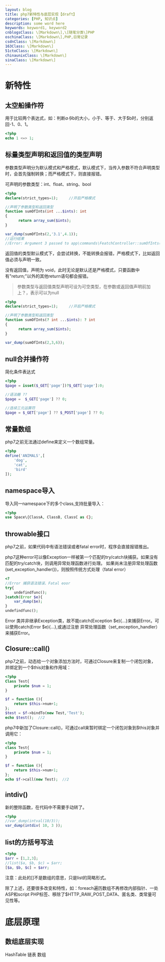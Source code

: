 ```yaml
---
layout: blog
title: php7新特性与底层实现【draft】
categories: [PHP, 知识点]
description: some word here
keywords: keyword1, keyword2
cnblogsClass: \[Markdown\],\[随笔分类\]PHP
oschinaClass: \[Markdown\],PHP,日常记录
csdnClass: \[Markdown\]
163Class: \[Markdown\]
51ctoClass: \[Markdown\]
chinaunixClass: \[Markdown\]
sinaClass: \[Markdown\]
---
```


# 新特性

## 太空船操作符

用于比较两个表达式，如：判断$a与$b的大小，小于、等于、大于$b时，分别返回-1、0、1。
```php
<?php
echo 1 <=> 1;
```

## 标量类型声明和返回值的类型声明
参数类型声明分为默认模式和严格模式，默认模式下，当传入参数不符合声明类型时，会首先强制转换；而严格模式下，则直接报错。

可声明的参数类型：int、float、string、bool

```php
<?php
declare(strict_types=1);     //开启严格模式

//声明了参数类型和返回类型
function sumOfInts(int ...$ints): int   
{
      return array_sum($ints);
}

var_dump(sumOfInts(2,'3.1',4.1));
//运行结果
//Error: Argument 3 passed to app\commands\FeatchController::sumOfInts() must be of the type integer, float given, called in ...
```

返回值的类型默认模式下，会尝试转换，不能转换会报错，严格模式下，比如返回值必须与声明一致。

没有返回值，声明为 void，此时无论是默认还是严格模式，只要函数中有"return;"以外的其他return语句都会报错。

> 参数类型与返回值类型声明可设为可空类型，在参数或返回值声明前加上？，表示可以为null

```php
<?php
declare(strict_types=1);     //开启严格模式

//声明了参数类型和返回类型
function sumOfInts(? int ...$ints): ? int   
{
      return array_sum($ints);
}

var_dump(sumOfInts(2,3,6));
```

## null合并操作符
简化条件表达式
```php
<?php
$page = isset($_GET['page'])?$_GET['page']:0;

//语法糖 ??
$page =  $_GET['page'] ?? 0;

//连续三元运算符
$page = $_GET['page'] ?? $_POST['page'] ?? 0;
```

## 常量数组
php7之前无法通过define来定义一个数组常量。
```php
<?php
define('ANIMALS',[
    'dog',
    'cat',
    'bird'
]);

```

## namespace导入
导入同一namespace下的多个class,支持批量导入：
```php
<?php
use Space\{ClassA, ClassB, ClassC as C};
```

## throwable接口
php7之前，如果代码中有语法错误或者fatal error时，程序会直接报错推出。

php7这种error可以像Exception一样被第一个匹配的try/catch块捕获。如果没有匹配的try/catch块，则调用异常处理函数进行处理。
如果尚未注册异常处理函数(set_exception_handler())，则按照传统方式处理（fatal error）

```php
<?
//Error 捕获语法错误、Fatal eoor
try{
    undefindfunc();
}catch(Error $e){
    var_dump($e);
}
undefindfunc();
```
Error 类并非继承Exception类，故不能catch(Exception $e){...}来捕获Error。可以使用catch(Error $e){...},或通过注册
异常处理函数（set_exception_handler）来捕获Error。


## Closure::call()
php7之前，动态给一个对象添加方法时，可通过Closure来复制一个闭包对象，并绑定到一个$this对象和作用域：
```php
<?php
Class Test{
    private $num = 1;
}

$f = function (){
    return $this->num+1;
};
$test = $f->bindTo(new Test,'Test');
echo $test();  //2
```

php7中新加了Closure::call()，可通过call来暂时绑定一个闭包对象到$this对象并调用它：
```php
<?php
class Test{
    private $num = 1;   
}

$f = function (){
    return $this->num+1;
};
echo $f->call(new Test);  //2
```

## intdiv()
新的整除函数，在代码中不需要手动转了。
```php
<?php
//var_dump(intval(10/3));
var_dump(intdiv( 10, 3 ));
```

## list的方括号写法
```php
<?php
$arr = [1,2,3];
//list($a, $b, $c) = $arr;
[$a, $b, $c] = $arr;
```

注意：此处的[]不是数组的意思，只是list的简略形式。

除了上述，还要很多改变和特性，如：foreach遍历数组不再修改内部指针、一处ASP和script PHP标签、移除了$HTTP_RAW_POST_DATA、匿名类、类常量可见性等。

# 底层原理

## 数组底层实现
HashTable 链表 数组